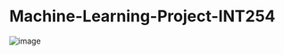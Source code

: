 # Machine-Learning-Project-INT254
![image](https://user-images.githubusercontent.com/72077931/211298275-f096d20d-52c7-4cfe-9d22-f00d69c7e17e.png)
